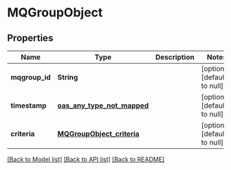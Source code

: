 # MQGroupObject
## Properties

| Name | Type | Description | Notes |
|------------ | ------------- | ------------- | -------------|
| **mqgroup\_id** | **String** |  | [optional] [default to null] |
| **timestamp** | [**oas_any_type_not_mapped**](.md) |  | [optional] [default to null] |
| **criteria** | [**MQGroupObject_criteria**](MQGroupObject_criteria.md) |  | [optional] [default to null] |

[[Back to Model list]](../README.md#documentation-for-models) [[Back to API list]](../README.md#documentation-for-api-endpoints) [[Back to README]](../README.md)

